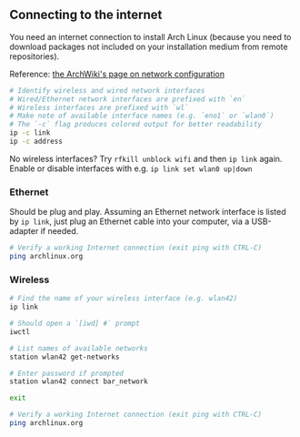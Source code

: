 ## Connecting to the internet

You need an internet connection to install Arch Linux (because you need to download packages not included on your installation medium from remote repositories).

Reference: [the ArchWiki's page on network configuration](https://wiki.archlinux.org/title/Network_configuration)

```bash
# Identify wireless and wired network interfaces
# Wired/Ethernet network interfaces are prefixed with `en`
# Wireless interfaces are prefixed with `wl`
# Make note of available interface names (e.g. `eno1` or `wlan0`)
# The `-c` flag produces colored output for better readability
ip -c link
ip -c address
```

No wireless interfaces? Try `rfkill unblock wifi` and then `ip link` again.
Enable or disable interfaces with e.g. `ip link set wlan0 up|down`

### Ethernet

Should be plug and play.
Assuming an Ethernet network interface is listed by `ip link`, just plug an Ethernet cable into your computer, via a USB-adapter if needed.

```bash
# Verify a working Internet connection (exit ping with CTRL-C)
ping archlinux.org
```

### Wireless

```bash
# Find the name of your wireless interface (e.g. wlan42)
ip link

# Should open a `[iwd] #` prompt
iwctl

# List names of available networks
station wlan42 get-networks

# Enter password if prompted
station wlan42 connect bar_network

exit

# Verify a working Internet connection (exit ping with CTRL-C)
ping archlinux.org
```
